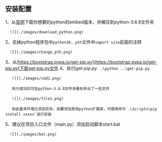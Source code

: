 ## 安装配置
1、从[官网](https://www.python.org/downloads/windows/)下载你想要的python的embed版本，并解压到python-3.6.8文件夹

      ![](./images/download_python.png)
      
2、去掉python程序包中`python36._pth`文件中`import site`前面的注释

      ![](./images/change_pth.png)
      
3、从[https://bootstrap.pypa.io/get-pip.py](https://bootstrap.pypa.io/get-pip.py)下载get-pip.py文件
4、执行get-pip.py
      ` .\python ..\get-pip.py`
      
	   ![](./images/cmd1.png)
	   
	   执行成功后可在python-3.6.8文件夹看到多出了一些文件
	   
	   ![](./images/file1.png)
	   
	   到此基本环境已添加完毕，如要添加其他python扩展库，可使用命令`.\Scripts\pip install xxxxx`进行安装
5、建议在项目入口文件（main.py）添加启动脚本start.bat

      ![](./images/bat.png)
